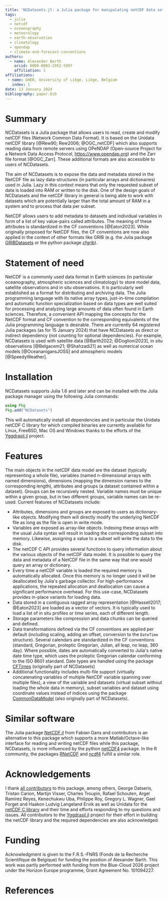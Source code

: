 ```yaml
---
title: 'NCDatasets.jl: a Julia package for manipulating netCDF data sets'
tags:
  - julia
  - netcdf
  - oceanography
  - meteorology
  - earth-observation
  - climatology
  - opendap
  - climate-and-forecast-conventions
authors:
  - name: Alexander Barth
    orcid: 0000-0003-2952-5997
    affiliation: 1
affiliations:
 - name: GHER, University of Liège, Liège, Belgium
   index: 1
date: 13 January 2024
bibliography: paper.bib
---
```


# Summary

NCDatasets is a Julia package that allows users to read, create and modify netCDF files (Network Common Data Format). It is based on the Unidata netCDF library [@Rew90; Rew2006; @OGC_netCDF] which also supports reading data from remote servers using OPeNDAP (Open-source Project for a Network Data Access Protocol, https://www.opendap.org) and the Zarr file format [@OGC_Zarr]. These additional formats are also accessible to users of NCDatasets.

The aim of NCDatasets is to expose the data and metadata stored in the NetCDF file as lazy data-structures (in particular arrays and dictionaries) used in Julia.
Lazy in this context means that only the requested subset of data is loaded into RAM or written to the disk. One of the design goals of NCDatasets and the netCDF library in general is being able to work with datasets which are potentially larger than the total amount of RAM in a system and to process that data per subset.

NetCDF allows users to add metadata to datasets and individual variables in form of a list of key value-pairs called attributes. The meaning of these attributes is
standardized in the CF conventions [@Eaton2023]. While originally proposed for NetCDF files, the CF conventions are now also applied in the context of other formats like GRIB (e.g. the Julia package [GRIBDatasets](https://github.com/JuliaGeo/GRIBDatasets.jl) or the python package [cfgrib](https://github.com/ecmwf/cfgrib)).


# Statement of need

NetCDF is a commonly used data format in Earth sciences (in particular oceanography, atmospheric sciences and climatology) to store model data, satellite observations and in situ observations. It is particularly well established as a format for distributing and archiving data. The Julia programming language with its native array types, just-in-time compilation and automatic function specialization based on data types are well suited for processing and analyzing large amounts of data often found in Earth sciences.
Therefore, a convenient API mapping the concepts for the NetCDF format and CF convention to the corresponding equivalents of the Julia programming language is desirable.
There are currently 64 registered Julia packages (as for 15 January 2024) that have NCDatasets as direct or indirect dependency (not counting for optional dependencies).
For example, NCDatasets is used with satellite data [@Barth2022; @Doglioni2023], in situ observations [@Belgacem21; @Shahzadi21] as well as numerical ocean models [@OceananigansJOSS] and atmospheric models [@SpeedyWeather].


# Installation

NCDatasets supports Julia 1.6 and later and can be installed with the Julia package manager using the following Julia commands:

```julia
using Pkg
Pkg.add("NCDatasets")
```

This will automatically install all dependencies and in particular the Unidata netCDF C library for which compiled binaries are currently available for Linux, FreeBSD, Mac OS and Windows thanks to the efforts of the [Yggdrasil.jl](https://github.com/JuliaPackaging/Yggdrasil/) project.

# Features

The main objects in the netCDF data model are the dataset (typically representing a whole file), variables (named n-dimensional arrays with named dimensions), dimensions (mapping the dimension names to the corresponding length), attributes and groups (a dataset contained within a dataset). Groups can be recursively nested. Variable names must be unique within a given group, but in two different groups, variable names can be re-used. Current features of NCDatasets include:

* Attributes, dimensions and groups are exposed to users as dictionary-like objects. Modifying them will directly modify the underlying NetCDF file as long as the file is open in write mode.
* Variables are exposed as array-like objects. Indexing these arrays with the usual Julia syntax will result in loading the corresponding subset into memory. Likewise, assigning a value to a subset will write the data to the disk.
* The netCDF C API provides several functions to query information about the various objects of the netCDF data model.  It is possible to query the data and metadata of a NetCDF file in the same way that one would query an array or dictionary.
* Every time a netCDF variable is loaded the required memory is automatically allocated. Once this memory is no longer used it will be deallocated by Julia's garbage collector. For high-performance applications, the repeated allocation and deallocation can cause a significant performance overhead. For this use-case, NCDatasets provides in-place variants for loading data.
* Data stored in a contiguous ragged array representation [@Hassell2017; @Eaton2023] are loaded as a vector of vectors. It is typically used to load a list of in situ profiles or time series, each of different length.
* Storage parameters like compression and data chunks can be queried and defined.
* Data transformations defined via the CF conventions are applied per default (including scaling, adding an offset, conversion to the `DateTime` structure). Several calendars are standardized in the CF conventions (standard, Gregorian, proleptic Gregorian, Julian, all leap, no leap, 360 day). Where possible, dates are automatically converted to Julia's native date time type, which uses the proleptic Gregorian calendar conforming to the ISO 8601 standard. Date types are handled using the package [CFTimes](https://github.com/JuliaGeo/CFTimes.jl) (originally part of NCDatasets)
* Additional functionality includes multi-file support (virtually concatenating variables of multiple NetCDF variable spanning over multiple files), a view of the variable and datasets (virtual subset without loading the whole data in memory), subset variables and dataset using coordinate values instead of indices using the package [CommonDataModel](https://github.com/JuliaGeo/CommonDataModel.jl) (also originally part of NCDatasets).


# Similar software

The Julia package [NetCDF.jl](https://github.com/JuliaGeo/NetCDF.jl) from Fabian Gans and contributors is an alternative to this package which supports a more Matlab/Octave-like interface for reading and writing netCDF files while this package, NCDatasets, is more influenced by the python [netCDF4](https://github.com/Unidata/netcdf4-python) package. In the R community, the packages [RNetCDF](https://github.com/mjwoods/RNetCDF) and [ncdf4](https://cirrus.ucsd.edu/~pierce/ncdf/) fulfill a similar role.

# Acknowledgements

I thank [all contributors](https://github.com/Alexander-Barth/NCDatasets.jl/graphs/contributors) to this package, among others, George Datseris, Tristan Carion, Martijn Visser, Charles Troupin, Rafael Schouten, Argel Ramírez Reyes, Kenechukwu Uba, Philippe Roy, Gregory L. Wagner, Gael Forget and Haakon Ludvig Langeland Ervik as well as Unidata for the [netCDF C library](https://github.com/Unidata/netcdf-c) and their time and efforts responding to my questions and issues. All contributors to the [Yggdrasil.jl](https://github.com/JuliaPackaging/Yggdrasil/) project for their effort in building the netCDF library and the required dependencies are also acknowledged.

# Funding

Acknowledgment is given to the F.R.S.-FNRS (Fonds de la Recherche Scientifique de Belgique) for funding the position of Alexander Barth. This work was partly performed with funding from the Blue-Cloud 2026 project under the Horizon Europe programme, Grant Agreement No. 101094227.

# References
